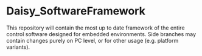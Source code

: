 # Daisy_SoftwareFramework

This repository will contain the most up to date framework of the entire control software designed for embedded environments. Side branches may contain changes purely on PC level, or for other usage (e.g. platform variants).

